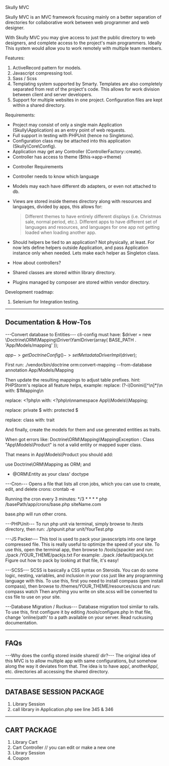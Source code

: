 Skully MVC

Skully MVC is an MVC framework focusing mainly on a better separation of directories for
collaborative work between web programmer and web designer.

With Skully MVC you may give access to just the public directory to web designers, and complete access
to the project's main programmers. Ideally This system would allow you to work remotely with multiple
team members.

Features:

1. ActiveRecord pattern for models.
2. Javascript compressing tool.
3. Sass / Scss
4. Templating system supported by Smarty. Templates are also completely separated from rest of the project's code. This allows for work division between client and server developers.
5. Support for multiple websites in one project. Configuration files are kept within a shared directory.

Requirements:
- Project may consist of only a single main Application (Skully\Application) as an entry point of web requests.
- Full support in testing with PHPUnit (hence no Singletons).
- Configuration class may be attached into this application (Skully\Core\Config).
- Application may get any Controller (ControllerFactory::create).
- Controller has access to theme ($this->app->theme)

* Controller Requirements
- Controller needs to know which language

- Models may each have different db adapters, or even not attached to db.
- Views are stored inside themes directory along with resources and languages, divided by apps,
  this allows for:
  > Different themes to have entirely different displays (i.e. Christmas sale, normal period, etc.).
  > Different apps to have different set of languages and resources, and languages for one app
    not getting loaded when loading another app.
- Should helpers be tied to an application? Not physically, at least. For now lets define helpers
  outside Application, and pass Application instance only when needed.
  Lets make each helper as Singleton class.
- How about controllers?
- Shared classes are stored within library directory.
- Plugins managed by composer are stored within vendor directory.

Development roadmap:

1. Selenium for Integration testing.

-----------------------
Documentation & How-Tos
-----------------------

---Convert database to Entities---
cli-config must have:
$driver = new \Doctrine\ORM\Mapping\Driver\YamlDriver(array(
    BASE_PATH . 'App/Models/mapping'
));

$app->getDoctrineConfig()->setMetadataDriverImpl($driver);

First run:
./vendor/bin/doctrine orm:convert-mapping --from-database annotation App/Models/Mapping

Then update the resulting mappings to adjust table prefixes.
hint: PHPStorm's replace all feature helps, example:
  replace: (?-i)Donini([^\n]*)\n
  with: $1Mapping\n

  replace: \<\?php\n
  with: \<\?php\n\nnamespace App\\\\Models\\\\Mapping;

  replace: private $
  with: protected $

  replace: class
  with: trait

And finally, create the models for them and use generated entities as traits.

When got errors like:
Doctrine\ORM\Mapping\MappingException : Class "App\Models\Product" is not a valid entity or mapped super class.

That means in App\Models\Product you should add:

use Doctrine\ORM\Mapping as ORM;
and
* @ORM\Entity
as your class' doctype

---Cron---
Opens a file that lists all cron jobs, which you can use to create, edit, and delete crons:
crontab -e

Running the cron every 3 minutes:
*/3 * * * * php /basePath/app/crons/base.php siteName.com

base.php will run other crons.

---PHPUnit---
To run php unit via terminal, simply browse to /tests directory, then run:
./phpunit.phar unit/YourTest.php

---JS Packer---
This tool is used to pack your javascsripts into one large compressed file. This is really useful to optimize the speed
of your site.
To use this, open the terminal app, then browse to /tools/jspacker and run:
./pack /YOUR_THEME/packjs.txt
For example: ./pack /default/packjs.txt
Figure out how to pack by looking at that file, it's easy!

---SCSS---
SCSS is basically a CSS syntax on Steroids. You can do some logic, nesting, variables, and inclusion in your css
just like any programming language with this.
To use this, first you need to install compass (gem install compass),
then browse to /themes/YOUR_THEME/resources/scss and run:
compass watch
Then anything you write on site.scss will be converted to css file to use on your site.

---Database Migration / Ruckus---
Database migration tool similar to rails.
To use this, first configure it by editing /tools/configure.php
In that file, change 'online/path' to a path available on your server.
Read ruckusing documentation.

-----------------------
FAQs
-----------------------

---Why does the config stored inside shared/ dir?---
The original idea of this MVC is to allow multiple app with same configurations,
but somehow along the way it deviates from that.
The idea is to have app/, anotherApp/, etc. directories all accessing the shared directory.


------------------------
DATABASE SESSION PACKAGE
------------------------
1. Library Session
2. call library in Application.php see line 345 & 346

------------------------
CART PACKAGE
------------------------
1. Library Cart
2. Cart Controller // you can edit or make a new one
3. Library Session
4. Coupon